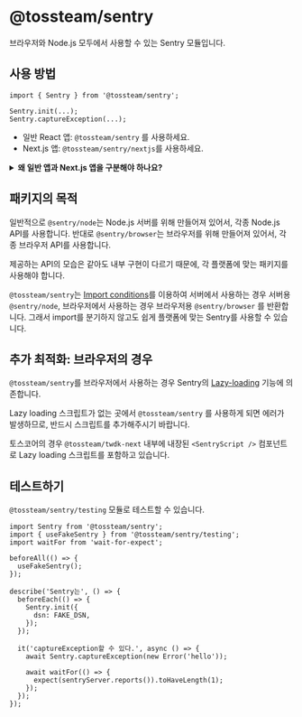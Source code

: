 # @tossteam/sentry

브라우저와 Node.js 모두에서 사용할 수 있는 Sentry 모듈입니다.

## 사용 방법

```tsx
import { Sentry } from '@tossteam/sentry';

Sentry.init(...);
Sentry.captureException(...);
```

- 일반 React 앱: `@tossteam/sentry` 를 사용하세요.
- Next.js 앱: `@tossteam/sentry/nextjs`를 사용하세요.

<details>
  <summary><b>왜 일반 앱과 Next.js 앱을 구분해야 하나요?</b></summary>
  <br />
  <ul>
    <li>일반 서버의 `@sentry/node`는 에러를 그루핑할 때 요청 기준이 아닌 Node.js 프로세스 기준으로 그루핑합니다. (수동으로 [Sentry.Handlers.requestHandler()](https://docs.sentry.io/platforms/node/guides/express/)를 사용해야 함)</li>
    <li>`@sentry/nextjs`는 서버 에러를 그루핑할 때 Next.js로 들어온 요청을 기준으로 그루핑합니다.</li>
  </ul>
</details>

## 패키지의 목적

일반적으로 `@sentry/node`는 Node.js 서버를 위해 만들어져 있어서, 각종 Node.js API를 사용합니다. 반대로 `@sentry/browser`는 브라우저를 위해 만들어져 있어서, 각종 브라우저 API를 사용합니다.

제공하는 API의 모습은 같아도 내부 구현이 다르기 때문에, 각 플랫폼에 맞는 패키지를 사용해야 합니다.

`@tossteam/sentry`는 [Import conditions](https://nodejs.org/api/packages.html#community-conditions-definitions)를 이용하여 서버에서 사용하는 경우 서버용 `@sentry/node`, 브라우저에서 사용하는 경우 브라우저용 `@sentry/browser` 를 반환합니다. 그래서 import를 분기하지 않고도 쉽게 플랫폼에 맞는 Sentry를 사용할 수 있습니다.


## 추가 최적화: 브라우저의 경우

`@tossteam/sentry`를 브라우저에서 사용하는 경우 Sentry의 [Lazy-loading](https://docs.sentry.io/platforms/javascript/install/lazy-load-sentry/) 기능에 의존합니다.

Lazy loading 스크립트가 없는 곳에서 `@tossteam/sentry` 를 사용하게 되면 에러가 발생하므로, 반드시 스크립트를 추가해주시기 바랍니다.

토스코어의 경우 `@tossteam/twdk-next` 내부에 내장된 `<SentryScript />` 컴포넌트로 Lazy loading 스크립트를 포함하고 있습니다.


## 테스트하기

`@tossteam/sentry/testing` 모듈로 테스트할 수 있습니다.

```tsx
import Sentry from '@tossteam/sentry';
import { useFakeSentry } from '@tossteam/sentry/testing';
import waitFor from 'wait-for-expect';

beforeAll(() => {
  useFakeSentry();
});

describe('Sentry는', () => {
  beforeEach(() => {
    Sentry.init({
      dsn: FAKE_DSN,
    });
  });

  it('captureException할 수 있다.', async () => {
    await Sentry.captureException(new Error('hello'));

    await waitFor(() => {
      expect(sentryServer.reports()).toHaveLength(1);
    });
  });
});
```
